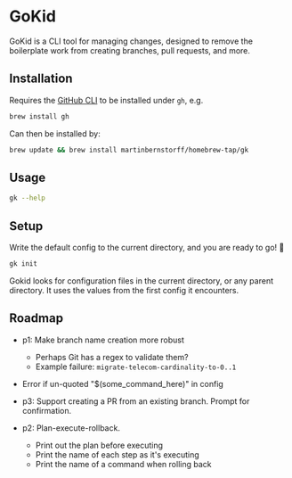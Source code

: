 # GoKid

GoKid is a CLI tool for managing changes, designed to remove the boilerplate work from creating branches, pull requests, and more.

## Installation
Requires the [GitHub CLI](https://cli.github.com/) to be installed under `gh`, e.g.

```bash
brew install gh
```

Can then be installed by:

```bash
brew update && brew install martinbernstorff/homebrew-tap/gk
```

## Usage

```bash
gk --help
```

## Setup
Write the default config to the current directory, and you are ready to go! 🚀

```bash
gk init
```

Gokid looks for configuration files in the current directory, or any parent directory. It uses the values from the first config it encounters.

## Roadmap

* p1: Make branch name creation more robust
    * Perhaps Git has a regex to validate them?
    * Example failure: `migrate-telecom-cardinality-to-0..1`

* Error if un-quoted "$(some_command_here)" in config

* p3: Support creating a PR from an existing branch. Prompt for confirmation.

* p2: Plan-execute-rollback. 
    * Print out the plan before executing
    * Print the name of each step as it's executing
    * Print the name of a command when rolling back
